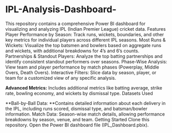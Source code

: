 # IPL-Analysis-Dashboard-
This repository contains a comprehensive Power BI dashboard for visualizing and analyzing IPL (Indian Premier League) cricket data.
Features
Player Performance by Season: Track runs, wickets, boundaries, and other key metrics for individual players across different IPL seasons.
Most Runs & Wickets: Visualize the top batsmen and bowlers based on aggregate runs and wickets, with additional breakdowns for 4’s and 6’s counts.
Partnerships & Standout Players: Analyze the top batting partnerships and identify consistent standout performers over seasons.
Phase-Wise Analysis: View team and player performance by match phases (Powerplay, Middle Overs, Death Overs).
Interactive Filters: Slice data by season, player, or team for a customized view of any specific analysis.


**Advanced Metrics:** Includes additional metrics like batting average, strike rate, bowling economy, and wickets by dismissal type.
Datasets Used


**Ball-by-Ball Data: **Contains detailed information about each delivery in the IPL, including runs scored, dismissal type, and batsman/bowler information.
Match Data: Season-wise match details, allowing performance breakdowns by season, venue, and team.
Getting Started
Clone this repository.
Open the Power BI dashboard file (IPL_Dashboard.pbix).
